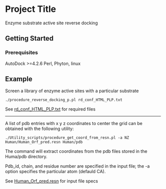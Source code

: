 # Project Title

Enzyme substrate active site reverse docking

## Getting Started


### Prerequisites

AutoDock >=4.2.6
Perl, Phyton, linux

## Example
Screen a library of enzyme active sites with a particular substrate
```
./procedure_reverse_docking_p.pl rd_conf_HTML_PLP.txt
```

See  [rd_conf_HTML_PLP.txt](https://github.com/Percud/Rev_Docking/edit/master/rd_conf_HTML_PLP.txt) for required files

______________________________________________________________
A list of pdb entries with x y z coordinates to center the grid 
can be obtained with the following utility:

```
./Utility_scripts/procedure_get_coord_from_resn.pl -a NZ Human/Human_Orf_pred.resn Human/pdb
```
  The command will extract coordinates from the pdb files stored in the Huma/pdb directory.

  Pdb_id, chain, and residue number are specified in the input file; the -a option specifies the particular atom (defauld CA).

  See  [Human_Orf_pred.resn](https://github.com/Percud/Rev_Docking/edit/master/Human/Human_Orf_pred.resn) for input file specs
